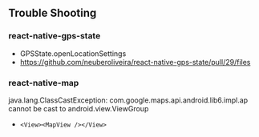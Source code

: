 ## Trouble Shooting

### react-native-gps-state

- GPSState.openLocationSettings
- https://github.com/neuberoliveira/react-native-gps-state/pull/29/files

### react-native-map

java.lang.ClassCastException: com.google.maps.api.android.lib6.impl.ap cannot be cast to android.view.ViewGroup

- `<View><MapView /></View>`
